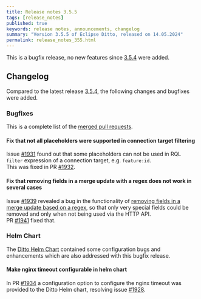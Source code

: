 ```yaml
---
title: Release notes 3.5.5
tags: [release_notes]
published: true
keywords: release notes, announcements, changelog
summary: "Version 3.5.5 of Eclipse Ditto, released on 14.05.2024"
permalink: release_notes_355.html
---
```


This is a bugfix release, no new features since [3.5.4](release_notes_354.html) were added.

## Changelog

Compared to the latest release [3.5.4](release_notes_354.html), the following changes and bugfixes were added.

### Bugfixes

This is a complete list of the
[merged pull requests](https://github.com/eclipse-ditto/ditto/pulls?q=is%3Apr+milestone%3A3.5.5).

#### Fix that not all placeholders were supported in connection target filtering

Issue [#1931](https://github.com/eclipse-ditto/ditto/issues/1931) found out that some placeholders can not be used in RQL
`filter` expression of a connection target, e.g. `feature:id`.  
This was fixed in PR [#1932](https://github.com/eclipse-ditto/ditto/pull/1932).

#### Fix that removing fields in a merge update with a regex does not work in several cases

Issue [#1939](https://github.com/eclipse-ditto/ditto/issues/1939) revealed a bug in the functionality of
[removing fields in a merge update based on a regex](httpapi-concepts.html#removing-fields-in-a-merge-update-with-a-regex), so that
only very special fields could be removed and only when not being used via the HTTP API.  
PR [#1941](https://github.com/eclipse-ditto/ditto/pull/1941) fixed that.


### Helm Chart

The [Ditto Helm Chart](https://github.com/eclipse-ditto/ditto/tree/master/deployment/helm) contained some configuration 
bugs and enhancements which are also addressed with this bugfix release.

#### Make nginx timeout configurable in helm chart

In PR [#1934](https://github.com/eclipse-ditto/ditto/pull/1934) a configuration option to configure the nginx timeout
was provided to the Ditto Helm chart, resolving issue [#1928](https://github.com/eclipse-ditto/ditto/issues/1928).
